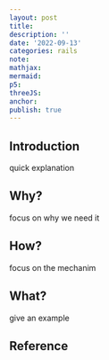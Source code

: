 ```yaml
---
layout: post
title:
description: ''
date: '2022-09-13'
categories: rails
note:
mathjax:
mermaid:
p5:
threeJS:
anchor:
publish: true
---
```


## Introduction

quick explanation

## Why?

focus on why we need it

## How?

focus on the mechanim

## What?

give an example

## Reference
